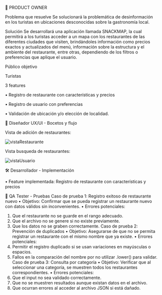 👥 PRODUCT OWNER

Problema que resuelve 
Se solucionará la problemática de desinformación en los turistas en ubicaciones desconocidas sobre la gastronomía local. 

Solución
Se desarrollará una aplicación llamada SNACKMAP, la cual permitirá a los turistas acceder a un mapa con los restaurantes de las diferentes ciudades que visiten, brindándoles información como precios exactos y actualizados del menú, información sobre la estructura y el ambiente del restaurante, entre otras, dependiendo de los filtros o preferencias que aplique el usuario. 

Público objetivo

Turistas 

3 features 

• Registro de restaurante con características y precios 

• ⁠Registro de usuario con preferencias 

• ⁠Validación de ubicación y/o elección de localidad.


🎨 Diseñador UX/UI - Bocetos y flujo


Vista de adición de restaurantes: 


![vistaRestaurante](https://github.com/user-attachments/assets/bab2eb12-2e60-42e8-97e0-10c6fbe1f535)

Vista busqueda de restaurantes:


![vistaUsuario](https://github.com/user-attachments/assets/7af0234b-9498-4372-8081-b9da77b197e3)


🛠️ Desarrollador - Implementación

•	Feature implementada:  Registro de restaurante con características y precios


🔧 QA Tester - Pruebas
Caso de prueba 1: Registro exitoso de restaurante nuevo
•	Objetivo: Confirmar que se pueda registrar un restaurante nuevo con datos válidos sin inconvenientes.
•	Errores potenciales:
1.	Que el restaurante no se guarde en el rango adecuado.
2.	Que el archivo no se genere si no existe previamente.
3.	Que los datos no se graben correctamente.
Caso de prueba 2: Prevención de duplicados
•	Objetivo: Asegurarse de que no se permita registrar un restaurante con el mismo nombre que ya existe.
•	Errores potenciales:
1.	Permitir el registro duplicado si se usan variaciones en mayúsculas o espacios.
2.	Fallos en la comparación del nombre por no utilizar .lower() para validar.
Caso de prueba 3: Consulta por categoría
•	Objetivo: Verificar que al seleccionar una categoría, se muestren todos los restaurantes correspondientes.
•	Errores potenciales:
1.	Que el input no sea validado correctamente.
2.	Que no se muestren resultados aunque existan datos en el archivo.
3.	Que ocurran errores al acceder al archivo JSON si está dañado.
